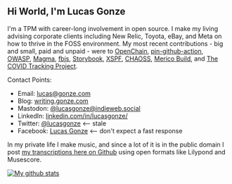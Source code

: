 ## Hi World, I'm Lucas Gonze

I'm a TPM with career-long involvement in open source. I make my living advising corporate clients including New Relic, Toyota, eBay, and Meta on how to thrive in the FOSS environment.  My most recent contributions - big and small, paid and unpaid - were to [OpenChain](https://github.com/OpenChain-Project), [pin-github-action](https://github.com/mheap/pin-github-action), [OWASP](https://github.com/OWASP/CheatSheetSeries/), [Magma](magmacore.org/), [fbjs](https://github.com/facebook/fbjs), [Storybook](https://github.com/storybookjs/storybook), [XSPF](https://gitlab.xiph.org/xiph/xspf-website), [CHAOSS](https://chaoss.info/), [Merico Build](https://github.com/merico-dev/build), and [The COVID Tracking Project](https://github.com/orgs/COVID19Tracking/dashboard).

Contact Points:
- Email: [lucas@gonze.com](mailto:lucas@gonze.com)
- Blog: [writing.gonze.com](https://writing.gonze.com/)
- Mastodon: <a rel="me" href="https://indieweb.social/@lucasgonze">@lucasgonze@indieweb.social</a>
- LinkedIn: [linkedin.com/in/lucasgonze/](https://www.linkedin.com/in/lucasgonze/)
- Twitter: [@lucasgonze](https://twitter.com/lucas_gonze) <-- stale
- Facebook: [Lucas Gonze](https://www.facebook.com/lucasgonze) <-- don't expect a fast response

In my private life I make music, and since a lot of it is in the public domain I post [my transcriptions here on Github](https://duckduckgo.com/?q=site%3Agithub.com+lucasgonze+music&ia=web) using open formats like Lilypond and Musescore.

<a href="https://github.com/anuraghazra/github-readme-stats">![My github stats](https://github-readme-stats.vercel.app/api?username=lucasgonze&show_icons=true)</a>

